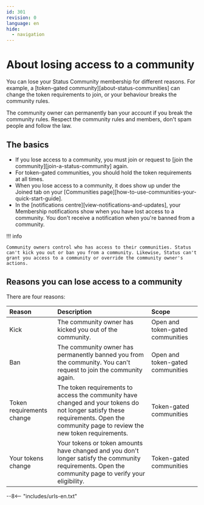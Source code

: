 ```yaml
---
id: 301
revision: 0
language: en
hide:
  - navigation
---
```


# About losing access to a community

You can lose your Status Community membership for different reasons. For example, a [token-gated community][about-status-communities] can change the token requirements to join, or your behaviour breaks the community rules.

The community owner can permanently ban your account if you break the community rules. Respect the community rules and members, don't spam people and follow the law.

## The basics

- If you lose access to a community, you must join or request to [join the community][join-a-status-community] again.
- For token-gated communities, you should hold the token requirements at all times.
- When you lose access to a community, it does show up under the Joined tab on your [Communities page][how-to-use-communities-your-quick-start-guide].
- In the [notifications centre][view-notifications-and-updates], your Membership notifications show when you have lost access to a community. You don't receive a notification when you're banned from a community.

!!! info

    Community owners control who has access to their communities. Status can't kick you out or ban you from a community. Likewise, Status can't grant you access to a community or override the community owner's actions.

## Reasons you can lose access to a community

There are four reasons:

| Reason | Description | Scope |
|:---|:---|:---|
| Kick | The community owner has kicked you out of the community. | Open and token-gated communities |
| Ban | The community owner has permanently banned you from the community. You can't request to join the community again. | Open and token-gated communities |
| Token requirements change | The token requirements to access the community have changed and your tokens do not longer satisfy these requirements. Open the community page to review the new token requirements. | Token-gated communities |
| Your tokens change | Your tokens or token amounts have changed and you don't longer satisfy the community requirements. Open the community page to verify your eligibility. | Token-gated communities |

--8<-- "includes/urls-en.txt"